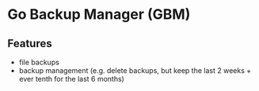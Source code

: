 # Go Backup Manager (GBM)
## Features
* file backups
* backup management (e.g. delete backups, but keep the last 2 weeks + ever tenth for the last 6 months)
